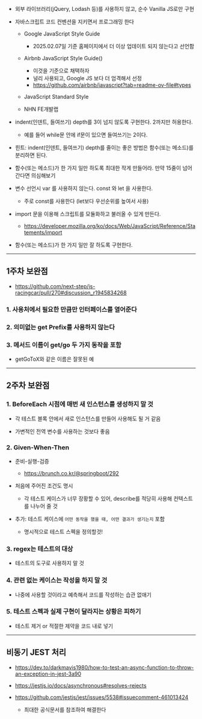 <!-- https://github.com/DanWBR/dwsim/blob/windows/CODE_GUIDE.md -->
<!-- 위와 같이 코드 가이드라인 작성 -->

- 외부 라이브러리(jQuery, Lodash 등)를 사용하지 않고, 순수 Vanilla JS로만 구현

- 자바스크립트 코드 컨벤션을 지키면서 프로그래밍 한다

  - Google JavaScript Style Guide

    - 2025.02.07일 기준 홈페이지에서 더 이상 업데이트 되지 않는다고 선언함

  - Airbnb JavaScript Style Guide()

    - 이것을 기준으로 채택하자
    - 널리 사용되고, Google JS 보다 더 엄격해서 선정
    - https://github.com/airbnb/javascript?tab=readme-ov-file#types

  - JavaScript Standard Style
  - NHN FE개발랩

- indent(인덴트, 들여쓰기) depth를 3이 넘지 않도록 구현한다. 2까지만 허용한다.

  - 예를 들어 while문 안에 if문이 있으면 들여쓰기는 2이다.

- 힌트: indent(인덴트, 들여쓰기) depth를 줄이는 좋은 방법은 함수(또는 메소드)를 분리하면 된다.

- 함수(또는 메소드)가 한 가지 일만 하도록 최대한 작게 만들어라. 만약 15줄이 넘어간다면 의심해보기

- 변수 선언시 var 를 사용하지 않는다. const 와 let 을 사용한다.

  - 주로 const를 사용한다 (let보다 우선순위를 높여서 사용)

- import 문을 이용해 스크립트를 모듈화하고 불러올 수 있게 만든다.

  - https://developer.mozilla.org/ko/docs/Web/JavaScript/Reference/Statements/import

- 함수(또는 메소드)가 한 가지 일만 잘 하도록 구현한다.

---

## 1주차 보완점

- https://github.com/next-step/js-racingcar/pull/270#discussion_r1945834268

### 1. 사용처에서 필요한 만큼만 인터페이스를 열어준다

### 2. 의미없는 get Prefix를 사용하지 않는다

### 3. 메서드 이름이 get/go 두 가지 동작을 포함

- getGoToX와 같은 이름은 잘못된 예

---

## 2주차 보완점

### 1. BeforeEach 시점에 매번 새 인스턴스를 생성하지 말 것

- 각 테스트 블록 안에서 새로 인스턴스를 만들어 사용해도 될 거 같음

- 가변적인 전역 변수를 사용하는 것보다 좋음

### 2. Given-When-Then

- 준비-실행-검증

  - https://brunch.co.kr/@springboot/292

- 처음에 주어진 조건도 명시

  - 각 테스트 케이스가 너무 장황할 수 있어, describe를 적당히 사용해 컨텍스트를 나누어 줄 것

- 추가: 테스트 케이스에 `어떤 동작을 했을 때, 어떤 결과가 생기는지` 포함

  - 명시적으로 테스트 스펙을 정의할것!

### 3. regex는 테스트의 대상

- 테스트의 도구로 사용하지 말 것

### 4. 관련 없는 케이스는 작성을 하지 말 것

- 나중에 사용할 것이라고 예측해서 코드를 작성하는 습관 없애기

### 5. 테스트 스펙과 실제 구현이 달라지는 상황은 피하기

- 테스트 제거 or 적절한 제약을 코드 내로 넣기

---

## 비동기 JEST 처리

- https://dev.to/darkmavis1980/how-to-test-an-async-function-to-throw-an-exception-in-jest-3a90

- https://jestjs.io/docs/asynchronous#resolves-rejects

- https://github.com/jestjs/jest/issues/5538#issuecomment-461013424

  - 최대한 공식문서를 참조하여 해결한다
